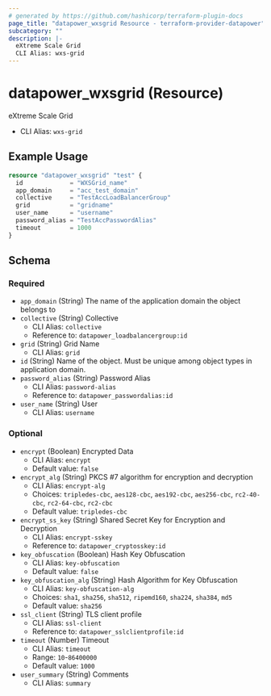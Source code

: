 ```yaml
---
# generated by https://github.com/hashicorp/terraform-plugin-docs
page_title: "datapower_wxsgrid Resource - terraform-provider-datapower"
subcategory: ""
description: |-
  eXtreme Scale Grid
  CLI Alias: wxs-grid
---
```


# datapower_wxsgrid (Resource)

eXtreme Scale Grid
  - CLI Alias: `wxs-grid`

## Example Usage

```terraform
resource "datapower_wxsgrid" "test" {
  id             = "WXSGrid_name"
  app_domain     = "acc_test_domain"
  collective     = "TestAccLoadBalancerGroup"
  grid           = "gridname"
  user_name      = "username"
  password_alias = "TestAccPasswordAlias"
  timeout        = 1000
}
```

<!-- schema generated by tfplugindocs -->
## Schema

### Required

- `app_domain` (String) The name of the application domain the object belongs to
- `collective` (String) Collective
  - CLI Alias: `collective`
  - Reference to: `datapower_loadbalancergroup:id`
- `grid` (String) Grid Name
  - CLI Alias: `grid`
- `id` (String) Name of the object. Must be unique among object types in application domain.
- `password_alias` (String) Password Alias
  - CLI Alias: `password-alias`
  - Reference to: `datapower_passwordalias:id`
- `user_name` (String) User
  - CLI Alias: `username`

### Optional

- `encrypt` (Boolean) Encrypted Data
  - CLI Alias: `encrypt`
  - Default value: `false`
- `encrypt_alg` (String) PKCS #7 algorithm for encryption and decryption
  - CLI Alias: `encrypt-alg`
  - Choices: `tripledes-cbc`, `aes128-cbc`, `aes192-cbc`, `aes256-cbc`, `rc2-40-cbc`, `rc2-64-cbc`, `rc2-cbc`
  - Default value: `tripledes-cbc`
- `encrypt_ss_key` (String) Shared Secret Key for Encryption and Decryption
  - CLI Alias: `encrypt-sskey`
  - Reference to: `datapower_cryptosskey:id`
- `key_obfuscation` (Boolean) Hash Key Obfuscation
  - CLI Alias: `key-obfuscation`
  - Default value: `false`
- `key_obfuscation_alg` (String) Hash Algorithm for Key Obfuscation
  - CLI Alias: `key-obfuscation-alg`
  - Choices: `sha1`, `sha256`, `sha512`, `ripemd160`, `sha224`, `sha384`, `md5`
  - Default value: `sha256`
- `ssl_client` (String) TLS client profile
  - CLI Alias: `ssl-client`
  - Reference to: `datapower_sslclientprofile:id`
- `timeout` (Number) Timeout
  - CLI Alias: `timeout`
  - Range: `10`-`86400000`
  - Default value: `1000`
- `user_summary` (String) Comments
  - CLI Alias: `summary`
